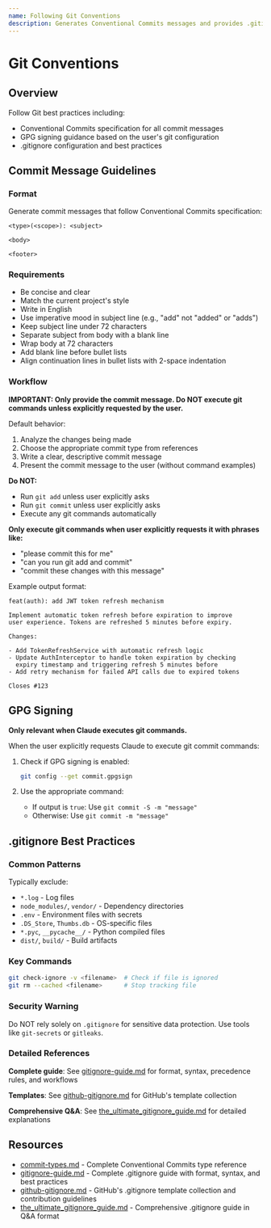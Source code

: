 ```yaml
---
name: Following Git Conventions
description: Generates Conventional Commits messages and provides .gitignore best practices. Use when writing commit messages, reviewing git diffs, setting up .gitignore files, or when user mentions commits, git conventions, or gitignore.
---
```


# Git Conventions

## Overview

Follow Git best practices including:
- Conventional Commits specification for all commit messages
- GPG signing guidance based on the user's git configuration
- .gitignore configuration and best practices

## Commit Message Guidelines

### Format

Generate commit messages that follow Conventional Commits specification:

```
<type>(<scope>): <subject>

<body>

<footer>
```

### Requirements

- Be concise and clear
- Match the current project's style
- Write in English
- Use imperative mood in subject line (e.g., "add" not "added" or "adds")
- Keep subject line under 72 characters
- Separate subject from body with a blank line
- Wrap body at 72 characters
- Add blank line before bullet lists
- Align continuation lines in bullet lists with 2-space indentation

### Workflow

**IMPORTANT: Only provide the commit message. Do NOT execute git commands unless explicitly requested by the user.**

Default behavior:
1. Analyze the changes being made
2. Choose the appropriate commit type from references
3. Write a clear, descriptive commit message
4. Present the commit message to the user (without command examples)

**Do NOT:**
- Run `git add` unless user explicitly asks
- Run `git commit` unless user explicitly asks
- Execute any git commands automatically

**Only execute git commands when user explicitly requests it with phrases like:**
- "please commit this for me"
- "can you run git add and commit"
- "commit these changes with this message"

Example output format:
```
feat(auth): add JWT token refresh mechanism

Implement automatic token refresh before expiration to improve
user experience. Tokens are refreshed 5 minutes before expiry.

Changes:

- Add TokenRefreshService with automatic refresh logic
- Update AuthInterceptor to handle token expiration by checking
  expiry timestamp and triggering refresh 5 minutes before
- Add retry mechanism for failed API calls due to expired tokens

Closes #123
```

## GPG Signing

**Only relevant when Claude executes git commands.**

When the user explicitly requests Claude to execute git commit commands:

1. Check if GPG signing is enabled:
   ```bash
   git config --get commit.gpgsign
   ```

2. Use the appropriate command:
   - If output is `true`: Use `git commit -S -m "message"`
   - Otherwise: Use `git commit -m "message"`

## .gitignore Best Practices

### Common Patterns

Typically exclude:
- `*.log` - Log files
- `node_modules/`, `vendor/` - Dependency directories
- `.env` - Environment files with secrets
- `.DS_Store`, `Thumbs.db` - OS-specific files
- `*.pyc`, `__pycache__/` - Python compiled files
- `dist/`, `build/` - Build artifacts

### Key Commands

```bash
git check-ignore -v <filename>  # Check if file is ignored
git rm --cached <filename>      # Stop tracking file
```

### Security Warning

Do NOT rely solely on `.gitignore` for sensitive data protection. Use tools like `git-secrets` or `gitleaks`.

### Detailed References

**Complete guide**: See [gitignore-guide.md](references/gitignore-guide.md) for format, syntax, precedence rules, and workflows

**Templates**: See [github-gitignore.md](references/github-gitignore.md) for GitHub's template collection

**Comprehensive Q&A**: See [the_ultimate_gitignore_guide.md](references/the_ultimate_gitignore_guide.md) for detailed explanations

## Resources

- [commit-types.md](references/commit-types.md) - Complete Conventional Commits type reference
- [gitignore-guide.md](references/gitignore-guide.md) - Complete .gitignore guide with format, syntax, and best practices
- [github-gitignore.md](references/github-gitignore.md) - GitHub's .gitignore template collection and contribution guidelines
- [the_ultimate_gitignore_guide.md](references/the_ultimate_gitignore_guide.md) - Comprehensive .gitignore guide in Q&A format
